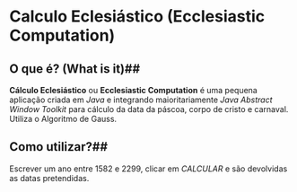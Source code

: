# Calculo Eclesiástico (Ecclesiastic Computation)
## O que é? (What is it)##
**Cálculo Eclesiástico** ou **Ecclesiastic Computation** é uma pequena aplicação criada em *Java* e integrando maioritariamente *Java Abstract Window Toolkit*
para cálculo da data da páscoa, corpo de cristo e carnaval. Utiliza o Algoritmo de Gauss.
## Como utilizar?##
Escrever um ano entre 1582 e 2299, clicar em *CALCULAR* e são devolvidas as datas pretendidas.
